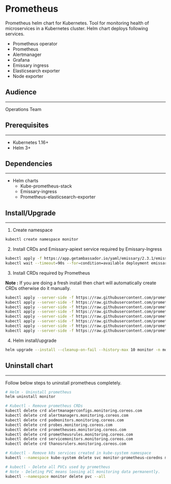 # Prometheus

Prometheus helm chart for Kubernetes. Tool for monitoring health of microservices in a Kubernetes cluster. Helm chart deploys following services.
- Prometheus operator
- Prometheus
- Alertmanager
- Grafana
- Emissary ingress
- Elasticsearch exporter
- Node exporter
## Audience
---
Operations Team
## Prerequisites
---
- Kubernetes 1.16+
- Helm 3+

## Dependencies
---
- Helm charts
  - Kube-prometheus-stack
  - Emissary-ingress
  - Prometheus-elasticsearch-exporter
## Install/Upgrade
---
1. Create namespace
``` bash
kubectl create namespace monitor
```
2. Install CRDs and Emissary-apiext service required by Emissary-Ingress
``` bash
kubectl apply -f https://app.getambassador.io/yaml/emissary/2.3.1/emissary-crds.yaml
kubectl wait --timeout=90s --for=condition=available deployment emissary-apiext -n emissary-system
```
3. Install CRDs required by Prometheus

**Note :** If you are doing a fresh install then chart will automatically create CRDs otherwise do it manually.
``` bash
kubectl apply --server-side -f https://raw.githubusercontent.com/prometheus-operator/prometheus-operator/v0.57.0/example/prometheus-operator-crd/monitoring.coreos.com_alertmanagerconfigs.yaml --force-conflicts
kubectl apply --server-side -f https://raw.githubusercontent.com/prometheus-operator/prometheus-operator/v0.57.0/example/prometheus-operator-crd/monitoring.coreos.com_alertmanagers.yaml --force-conflicts
kubectl apply --server-side -f https://raw.githubusercontent.com/prometheus-operator/prometheus-operator/v0.57.0/example/prometheus-operator-crd/monitoring.coreos.com_podmonitors.yaml --force-conflicts
kubectl apply --server-side -f https://raw.githubusercontent.com/prometheus-operator/prometheus-operator/v0.57.0/example/prometheus-operator-crd/monitoring.coreos.com_probes.yaml --force-conflicts
kubectl apply --server-side -f https://raw.githubusercontent.com/prometheus-operator/prometheus-operator/v0.57.0/example/prometheus-operator-crd/monitoring.coreos.com_prometheuses.yaml --force-conflicts
kubectl apply --server-side -f https://raw.githubusercontent.com/prometheus-operator/prometheus-operator/v0.57.0/example/prometheus-operator-crd/monitoring.coreos.com_prometheusrules.yaml --force-conflicts
kubectl apply --server-side -f https://raw.githubusercontent.com/prometheus-operator/prometheus-operator/v0.57.0/example/prometheus-operator-crd/monitoring.coreos.com_servicemonitors.yaml --force-conflicts
kubectl apply --server-side -f https://raw.githubusercontent.com/prometheus-operator/prometheus-operator/v0.57.0/example/prometheus-operator-crd/monitoring.coreos.com_thanosrulers.yaml --force-conflicts
```
4. Helm install/upgrade
``` bash
helm upgrade --install --cleanup-on-fail --history-max 10 monitor -n monitor -f /path/to/values.yaml /path/to/chart
```
## Uninstall chart
---
Follow below steps to uninstall prometheus completely.
``` bash
# Helm - Uninstall prometheus
helm uninstall monitor

# Kubectl - Remove prometheus CRDs
kubectl delete crd alertmanagerconfigs.monitoring.coreos.com
kubectl delete crd alertmanagers.monitoring.coreos.com
kubectl delete crd podmonitors.monitoring.coreos.com
kubectl delete crd probes.monitoring.coreos.com
kubectl delete crd prometheuses.monitoring.coreos.com
kubectl delete crd prometheusrules.monitoring.coreos.com
kubectl delete crd servicemonitors.monitoring.coreos.com
kubectl delete crd thanosrulers.monitoring.coreos.com

# Kubectl - Remove k8s services created in kube-system namespace
kubectl --namespace kube-system delete svc monitor-prometheus-coredns monitor-prometheus-kubelet

# kubectl - Delete all PVCs used by prometheus
# Note - Deleting PVC means loosing all monitoring data permanently.
kubectl --namespace monitor delete pvc --all
```
